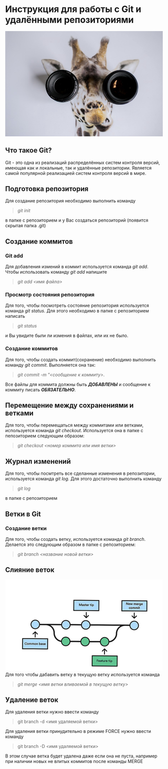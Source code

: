 # Инструкция для работы с Git и удалёнными репозиториями
![Welcome to Git](1.jpeg)
## Что такое Git?
Git - это одна из реализаций распределённых систем контроля версий, имеющая как и локальные, так и удалённые репозитории. Является самой популярной реализацией систем контроля версий в мире.
## Подготовка репозитория
Для создание репозитория необходимо выполнить команду 

>*git init*

  в папке с репозиторием и у Вас создаться репозиторий (появится скрытая папка .git)

## Создание коммитов

### Git add
Для добавления измений в коммит используется команда *git add*. Чтобы использовать команду *git add* напишите 

>*git add <имя файла>*

### Просмотр состояния репозитория
Для того, чтобы посмотреть состояние репозитория используется команда *git status*. Для этого необходимо в папке с репозиторием написать 

>*git status*

и Вы увидите были ли измения в файлах, или их не было.

### Создание коммитов
Для того, чтобы создать коммит(сохранение) необходимо выполнить команду *git commit*. Выполняется она так: 

>*git commit -m "<сообщение к коммиту>*. 

Все файлы для коммита должны быть ***ДОБАВЛЕНЫ*** и сообщение к коммиту писать ***ОБЯЗАТЕЛЬНО***.

## Перемещение между сохранениями и ветками
Для того, чтобы перемещаться между коммитами или ветками, используется команда *git checkout*. Используется она в папке с пепозиторием следующим образом: 

>*git checkout <номер коммита или имя ветки>*

## Журнал изменений
Для того, чтобы посмтреть все сделанные изменения в репозитории, используется команда *git log*. Для этого достаточно выполнить команду 

>*git log*

 в папке с репозиторием

## Ветки в Git

### Создание ветки

Для того, чтобы создать ветку, используется команда *git branch*. Делается это следующим образом в папке с репозиторием: 

>*git branch <название новой ветки>*

## Слияние веток

![Git merge](merge.png)
Для того чтобы дабавить ветку в текущую ветку используется команда 

>*git merge <имя ветки вливаемой в текущую ветку>*

## Удаление веток
Для удаления ветки нужно ввести команду 

>git branch -d <имя удаляемой ветки>

Для удаления ветки принудительно в режиме FORCE нужно ввести команду 

>git branch -D <имя удаляемой ветки>

В этом случае ветка будет удалена даже если она не пуста, например при наличии новых не влитых коммитов после команды MERGE
